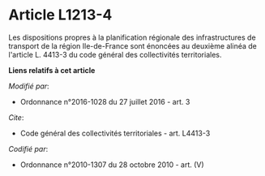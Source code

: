# Article L1213-4

Les dispositions propres à la planification régionale des infrastructures de transport de la région Ile-de-France sont
énoncées au deuxième alinéa de l'article L. 4413-3 du code général des collectivités territoriales.

**Liens relatifs à cet article**

_Modifié par_:

  - Ordonnance n°2016-1028 du 27 juillet 2016 - art. 3

_Cite_:

  - Code général des collectivités territoriales - art. L4413-3

_Codifié par_:

  - Ordonnance n°2010-1307 du 28 octobre 2010 - art. (V)
